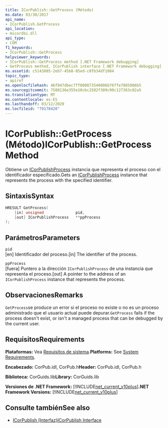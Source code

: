```yaml
---
title: ICorPublish::GetProcess (Método)
ms.date: 03/30/2017
api_name:
- ICorPublish.GetProcess
api_location:
- mscordbi.dll
api_type:
- COM
f1_keywords:
- ICorPublish::GetProcess
helpviewer_keywords:
- ICorPublish::GetProcess method [.NET Framework debugging]
- GetProcess method, ICorPublish interface [.NET Framework debugging]
ms.assetid: c5143805-2eb7-45b8-85ed-c8fb34df1084
topic_type:
- apiref
ms.openlocfilehash: 46f047dbec7ff008873540806b76ffe7085086b5
ms.sourcegitcommit: 7588136e355e10cbc2582f389c90c127363c02a5
ms.translationtype: MT
ms.contentlocale: es-ES
ms.lasthandoff: 03/12/2020
ms.locfileid: "79178420"
---
```

# <a name="icorpublishgetprocess-method"></a><span data-ttu-id="ef6e1-102">ICorPublish::GetProcess (Método)</span><span class="sxs-lookup"><span data-stu-id="ef6e1-102">ICorPublish::GetProcess Method</span></span>
<span data-ttu-id="ef6e1-103">Obtiene un [ICorPublishProcess](icorpublishprocess-interface.md) instancia que representa el proceso con el identificador especificado.</span><span class="sxs-lookup"><span data-stu-id="ef6e1-103">Gets an [ICorPublishProcess](icorpublishprocess-interface.md) instance that represents the process with the specified identifier.</span></span>  
  
## <a name="syntax"></a><span data-ttu-id="ef6e1-104">Sintaxis</span><span class="sxs-lookup"><span data-stu-id="ef6e1-104">Syntax</span></span>  
  
```cpp  
HRESULT GetProcess(  
    [in] unsigned              pid,
    [out] ICorPublishProcess   **ppProcess  
);  
```  
  
## <a name="parameters"></a><span data-ttu-id="ef6e1-105">Parámetros</span><span class="sxs-lookup"><span data-stu-id="ef6e1-105">Parameters</span></span>  
 `pid`  
 <span data-ttu-id="ef6e1-106">[en] Identificador del proceso.</span><span class="sxs-lookup"><span data-stu-id="ef6e1-106">[in] The identifier of the process.</span></span>  
  
 `ppProcess`  
 <span data-ttu-id="ef6e1-107">[fuera] Puntero a la dirección `ICorPublishProcess` de una instancia que representa el proceso.</span><span class="sxs-lookup"><span data-stu-id="ef6e1-107">[out] A pointer to the address of an `ICorPublishProcess` instance that represents the process.</span></span>  
  
## <a name="remarks"></a><span data-ttu-id="ef6e1-108">Observaciones</span><span class="sxs-lookup"><span data-stu-id="ef6e1-108">Remarks</span></span>  
 <span data-ttu-id="ef6e1-109">`GetProcess`se produce un error si el proceso no existe o no es un proceso administrado que el usuario actual puede depurar.</span><span class="sxs-lookup"><span data-stu-id="ef6e1-109">`GetProcess` fails if the process doesn't exist, or isn't a managed process that can be debugged by the current user.</span></span>  
  
## <a name="requirements"></a><span data-ttu-id="ef6e1-110">Requisitos</span><span class="sxs-lookup"><span data-stu-id="ef6e1-110">Requirements</span></span>  
 <span data-ttu-id="ef6e1-111">**Plataformas:** Vea [Requisitos de sistema](../../../../docs/framework/get-started/system-requirements.md).</span><span class="sxs-lookup"><span data-stu-id="ef6e1-111">**Platforms:** See [System Requirements](../../../../docs/framework/get-started/system-requirements.md).</span></span>  
  
 <span data-ttu-id="ef6e1-112">**Encabezado:** CorPub.idl, CorPub.h</span><span class="sxs-lookup"><span data-stu-id="ef6e1-112">**Header:** CorPub.idl, CorPub.h</span></span>  
  
 <span data-ttu-id="ef6e1-113">**Biblioteca:** CorGuids.lib</span><span class="sxs-lookup"><span data-stu-id="ef6e1-113">**Library:** CorGuids.lib</span></span>  
  
 <span data-ttu-id="ef6e1-114">**Versiones de .NET Framework:** [!INCLUDE[net_current_v10plus](../../../../includes/net-current-v10plus-md.md)]</span><span class="sxs-lookup"><span data-stu-id="ef6e1-114">**.NET Framework Versions:** [!INCLUDE[net_current_v10plus](../../../../includes/net-current-v10plus-md.md)]</span></span>  
  
## <a name="see-also"></a><span data-ttu-id="ef6e1-115">Consulte también</span><span class="sxs-lookup"><span data-stu-id="ef6e1-115">See also</span></span>

- [<span data-ttu-id="ef6e1-116">ICorPublish (Interfaz)</span><span class="sxs-lookup"><span data-stu-id="ef6e1-116">ICorPublish Interface</span></span>](icorpublish-interface.md)
